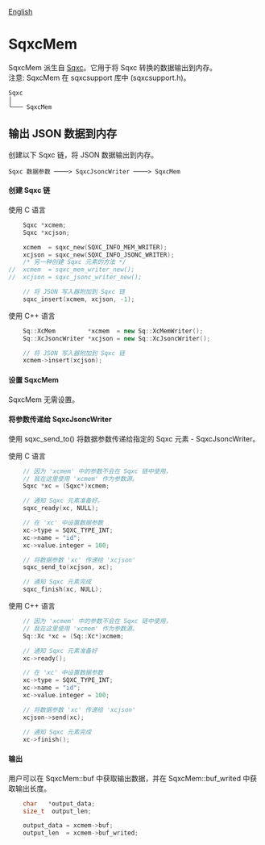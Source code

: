 [English](SqxcMem.md)

# SqxcMem

SqxcMem 派生自 [Sqxc](Sqxc.cn.md)。它用于将 Sqxc 转换的数据输出到内存。  
注意: SqxcMem 在 sqxcsupport 库中 (sqxcsupport.h)。

	Sqxc
	│
	└─── SqxcMem

## 输出 JSON 数据到内存

创建以下 Sqxc 链，将 JSON 数据输出到内存。

	Sqxc 数据参数 ────> SqxcJsoncWriter ────> SqxcMem

#### 创建 Sqxc 链

使用 C 语言

```c
	Sqxc *xcmem;
	Sqxc *xcjson;

	xcmem  = sqxc_new(SQXC_INFO_MEM_WRITER);
	xcjson = sqxc_new(SQXC_INFO_JSONC_WRITER);
	/* 另一种创建 Sqxc 元素的方法 */
//	xcmem  = sqxc_mem_writer_new();
//	xcjson = sqxc_jsonc_writer_new();

	// 将 JSON 写入器附加到 Sqxc 链
	sqxc_insert(xcmem, xcjson, -1);
```

使用 C++ 语言

```c++
	Sq::XcMem         *xcmem  = new Sq::XcMemWriter();
	Sq::XcJsoncWriter *xcjson = new Sq::XcJsoncWriter();

	// 将 JSON 写入器附加到 Sqxc 链
	xcmem->insert(xcjson);
```

#### 设置 SqxcMem

SqxcMem 无需设置。

#### 将参数传递给 SqxcJsoncWriter

使用 sqxc_send_to() 将数据参数传递给指定的 Sqxc 元素 - SqxcJsoncWriter。  
  
使用 C 语言

```c
	// 因为 'xcmem' 中的参数不会在 Sqxc 链中使用，
	// 我在这里使用 'xcmem' 作为参数源。
	Sqxc *xc = (Sqxc*)xcmem;

	// 通知 Sqxc 元素准备好。
	sqxc_ready(xc, NULL);

	// 在 'xc' 中设置数据参数
	xc->type = SQXC_TYPE_INT;
	xc->name = "id";
	xc->value.integer = 100;

	// 将数据参数 'xc' 传递给 'xcjson'
	sqxc_send_to(xcjson, xc);

	// 通知 Sqxc 元素完成
	sqxc_finish(xc, NULL);
```

使用 C++ 语言

```c++
	// 因为 'xcmem' 中的参数不会在 Sqxc 链中使用，
	// 我在这里使用 'xcmem' 作为参数源。
	Sq::Xc *xc = (Sq::Xc*)xcmem;

	// 通知 Sqxc 元素准备好
	xc->ready();

	// 在 'xc' 中设置数据参数
	xc->type = SQXC_TYPE_INT;
	xc->name = "id";
	xc->value.integer = 100;

	// 将数据参数 'xc' 传递给 'xcjson'
	xcjson->send(xc);

	// 通知 Sqxc 元素完成
	xc->finish();
```

#### 输出

用户可以在 SqxcMem::buf 中获取输出数据，并在 SqxcMem::buf_writed 中获取输出长度。

```c
	char   *output_data;
	size_t  output_len;

	output_data = xcmem->buf;
	output_len  = xcmem->buf_writed;
```
